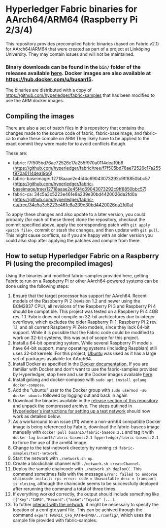 # Hyperledger Fabric binaries for AArch64/ARM64 (Raspberry Pi 2/3/4)

This repository provides precompiled Fabric binaries (based on Fabric v2.1) for AArch64/ARM64 that were created as part of a project at Linköping University. They may contain issues and will not be maintained.

### Binary downloads can be found in the `bin/` folder of the releases available [here](https://github.com/busan15/fabric-binaries-pi/releases). Docker images are also available at https://hub.docker.com/u/busan15.

The binaries are distributed with a copy of https://github.com/hyperledger/fabric-samples that has been modified to use the ARM docker images.

## Compiling the images

There are also a set of patch files in this repository that contains the changes made to the source code of fabric, fabric-baseimage, and fabric-ca to make these compile on ARM They likely have to be applied to the exact commit they were made for to avoid conflicts though.

These are:

* fabric: f7f505bd76ae72526c17a255f970a0114dea19b6
(https://github.com/hyperledger/fabric/tree/f7f505bd76ae72526c17a255f970a0114dea19b6)
* fabric-baseimage: 12718aaae2e45f4c69043073292c9ff8850bbc57 (https://github.com/hyperledger/fabric-baseimage/tree/12718aaae2e45f4c69043073292c9ff8850bbc57)
* fabric-ca: 34c5a3c5223e461e8a239e30bd4420026da2fd0a (https://github.com/hyperledger/fabric-ca/tree/34c5a3c5223e461e8a239e30bd4420026da2fd0a)

To apply these changes and also update to a later version, you could probably (for each of these three) clone the repository, checkout the commit specified above, apply the corresponding patch with `git apply <patch file>`, commit or stash the changes, and then update with `git pull`. This might cause conflicts, so if you are happy with an older version you could also stop after applying the patches and compile from there.

## How to setup Hyperledger Fabric on a Raspberry Pi (using the precompiled images)

Using the binaries and modified fabric-samples provided here, getting Fabric to run on a Raspberry Pi or other AArch64-powered systems can be done using the following steps:

1. Ensure that the target processor has support for AArch64. Recent models of the Raspberry Pi 2 (revision 1.2 and newer using the BCM2837 CPU), all revisions of the Raspberry Pi 3 and Raspberry Pi 4 should be compatible. This project was tested on a Raspberry Pi 4 4GB rev. 1.1. Fabric does not compile on 32-bit architectures due to integer overflows, which excludes the older Raspberry Pi 1, Raspberry Pi 2 rev. 1.1, and all current Raspberry Pi Zero models, since they lack 64-bit support. While it is possible that the Fabric code could be modified to work on 32-bit systems, this was out of scope for this project.
2. Install a 64-bit operating system. While several Raspberry Pi models have 64-bit support, many operating systems (including Raspbian) still uses 32-bit kernels. For this project, [Ubuntu](https://ubuntu.com/download/raspberry-pi) was used as it has a large set of packages available for AArch64.
3. Install Docker as specified in the [Docker documentation](https://docs.docker.com/engine/install/ubuntu/). If you are familiar with Docker and don't want to use the fabric-samples provided by Hyperledger, stop here and use the Docker images available [here](https://hub.docker.com/u/busan15).
4. Install golang and docker-compose with `sudo apt install golang docker-compose`.
5. Add the "ubuntu" user to the Docker group with `sudo usermod -aG docker ubuntu` followed by logging out and back in again
6. Download the binaries available in the [release section of this repository](https://github.com/busan15/fabric-binaries-pi/releases) and unpack the compressed archive. The steps outlined in [Hyperledger's instructions for setting up a test network](https://hyperledger-fabric.readthedocs.io/en/release-2.1/test_network.html) should now work as detailed below.
7. As a workaround to an issue (#1) where a non-arm64 compatible Docker image is being referenced by Fabric, download the fabric-baseos image manually with `docker pull busan15/fabric-baseos:2.1` and tag it with `docker tag busan15/fabric-baseos:2.1 hyperledger/fabric-baseos:2.1` to force the use of the arm64 image.
8. Change to the test-network directory by running `cd fabric-samples/test-network`.
9. Start the network with `./network.sh up`.
10. Create a blockchain channel with `./network.sh createChannel`.
11. Deploy the sample chaincode with `./network.sh deployCC`. This command sometimes fails with the message `Error: failed to endorse chaincode install: rpc error: code = Unavailable desc = transport is closing`, although the chaincode seems to be successfully deployed after rerunning the command a total of three times.
12. If everything worked correctly, the output should include something like `[{"Key":"CAR0","Record":{"make":"Toyota" [...]`.
13. To futher [interact with the network](https://hyperledger-fabric.readthedocs.io/en/release-2.1/test_network.html#interacting-with-the-network), it might be necessary to specify the location of a configtx.yaml file. This can be achived through the command `export FABRIC_CFG_PATH=$PWD/../config/`, which uses the sample file provided with fabric-samples.